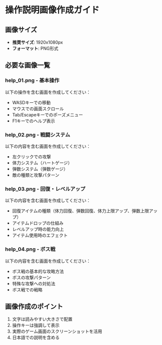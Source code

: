 # 操作説明画像作成ガイド

## 画像サイズ
- **推奨サイズ**: 1920x1080px
- **フォーマット**: PNG形式

## 必要な画像一覧

### help_01.png - 基本操作
以下の操作を含む画面を作成してください：
- WASDキーでの移動
- マウスでの画面スクロール
- Tab/Escapeキーでのポーズメニュー
- F1キーでのヘルプ表示

### help_02.png - 戦闘システム
以下の内容を含む画面を作成してください：
- 左クリックでの攻撃
- 体力システム（ハートゲージ）
- 弾数システム（弾数ゲージ）
- 敵の種類と攻撃パターン

### help_03.png - 回復・レベルアップ
以下の内容を含む画面を作成してください：
- 回復アイテムの種類（体力回復、弾数回復、体力上限アップ、弾数上限アップ）
- アイテムドロップの仕組み
- レベルアップ時の能力向上
- アイテム使用時のエフェクト

### help_04.png - ボス戦
以下の内容を含む画面を作成してください：
- ボス戦の基本的な攻略方法
- ボスの攻撃パターン
- 特殊な攻撃への対処法
- ボス戦での戦略

## 画像作成のポイント
1. 文字は読みやすい大きさで配置
2. 操作キーは強調して表示
3. 実際のゲーム画面のスクリーンショットを活用
4. 日本語での説明を含める
